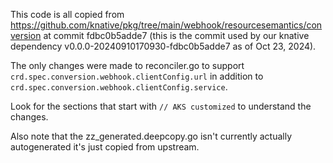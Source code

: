 This code is all copied from https://github.com/knative/pkg/tree/main/webhook/resourcesemantics/conversion
at commit fdbc0b5adde7 (this is the commit used by our knative dependency v0.0.0-20240910170930-fdbc0b5adde7
as of Oct 23, 2024).

The only changes were made to reconciler.go to support `crd.spec.conversion.webhook.clientConfig.url` in addition
to `crd.spec.conversion.webhook.clientConfig.service`.

Look for the sections that start with `// AKS customized` to understand the changes.

Also note that the zz_generated.deepcopy.go isn't currently actually autogenerated it's just copied from upstream.
